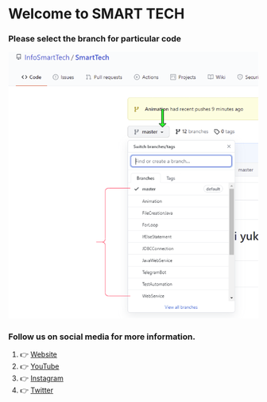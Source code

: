    # Welcome to SMART TECH

### Please select the branch for particular code

![Images](https://github.com/InfoSmartTech/SmartTech/blob/master/Images/Draw.png)

### Follow us on social media for more information. 

1. 👉 [Website](https://www.smarttekschool.com/)
2. 👉 [YouTube](https://www.youtube.com/c/SMARTTECH11/videos)
3. 👉 [Instagram](https://www.instagram.com/info_smart_tech/?hl=en)
4. 👉 [Twitter](https://twitter.com/info_smart_tech)
